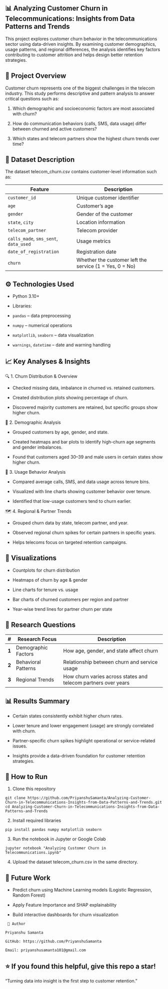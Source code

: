 ## 📊 Analyzing Customer Churn in Telecommunications: Insights from Data Patterns and Trends

This project explores customer churn behavior in the telecommunications sector using data-driven insights.
By examining customer demographics, usage patterns, and regional differences, the analysis identifies key factors contributing to customer attrition and helps design better retention strategies.

## 🧠 Project Overview

Customer churn represents one of the biggest challenges in the telecom industry.
This study performs descriptive and pattern analysis to answer critical questions such as:

1. Which demographic and socioeconomic factors are most associated with churn?

2. How do communication behaviors (calls, SMS, data usage) differ between churned and active customers?

3. Which states and telecom partners show the highest churn trends over time?

## 🧾 Dataset Description

The dataset telecom_churn.csv contains customer-level information such as:

| Feature                               | Description                                             |
| ------------------------------------- | ------------------------------------------------------- |
| `customer_id`                         | Unique customer identifier                              |
| `age`                                 | Customer’s age                                          |
| `gender`                              | Gender of the customer                                  |
| `state`, `city`                       | Location information                                    |
| `telecom_partner`                     | Telecom provider                                        |
| `calls_made`, `sms_sent`, `data_used` | Usage metrics                                           |
| `date_of_registration`                | Registration date                                       |
| `churn`                               | Whether the customer left the service (1 = Yes, 0 = No) |


## ⚙️ Technologies Used

* Python 3.10+

* Libraries:

* `pandas` – data preprocessing

* `numpy` – numerical operations

* `matplotlib`, `seaborn` – data visualization

* `warnings`, `datetime` – date and warning handling

## 📈 Key Analyses & Insights
🔍 1. Churn Distribution & Overview

* Checked missing data, imbalance in churned vs. retained customers.

* Created distribution plots showing percentage of churn.

* Discovered majority customers are retained, but specific groups show higher churn.

👥 2. Demographic Analysis

* Grouped customers by age, gender, and state.

* Created heatmaps and bar plots to identify high-churn age segments and gender imbalances.

* Found that customers aged 30–39 and male users in certain states show higher churn.

📡 3. Usage Behavior Analysis

* Compared average calls, SMS, and data usage across tenure bins.

* Visualized with line charts showing customer behavior over tenure.

* Identified that low-usage customers tend to churn earlier.

🗺️ 4. Regional & Partner Trends

* Grouped churn data by state, telecom partner, and year.

* Observed regional churn spikes for certain partners in specific years.

* Helps telecoms focus on targeted retention campaigns.

## 🧩 Visualizations

* Countplots for churn distribution

* Heatmaps of churn by age & gender

* Line charts for tenure vs. usage

* Bar charts of churned customers per region and partner

* Year-wise trend lines for partner churn per state

## 🔬 Research Questions
| #     | Research Focus      | Description                                                    |
| ----- | ------------------- | -------------------------------------------------------------- |
| **1** | Demographic Factors | How age, gender, and state affect churn                        |
| **2** | Behavioral Patterns | Relationship between churn and service usage                   |
| **3** | Regional Trends     | How churn varies across states and telecom partners over years |

## 📊 Results Summary

* Certain states consistently exhibit higher churn rates.

* Lower tenure and lower engagement (usage) are strongly correlated with churn.

* Partner-specific churn spikes highlight operational or service-related issues.

* Insights provide a data-driven foundation for customer retention strategies.

## 🧩 How to Run

1. Clone this repository

```
git clone https://github.com/PriyanshuSamanta/Analyzing-Customer-Churn-in-Telecommunications-Insights-from-Data-Patterns-and-Trends.git
cd Analyzing-Customer-Churn-in-Telecommunications-Insights-from-Data-Patterns-and-Trends
```

2. Install required libraries

```
pip install pandas numpy matplotlib seaborn
```

3. Run the notebook in Jupyter or Google Colab
```
jupyter notebook "Analyzing Customer Churn in Telecommunications.ipynb"
```

4. Upload the dataset telecom_churn.csv in the same directory.

## 📘 Future Work

* Predict churn using Machine Learning models (Logistic Regression, Random Forest)

* Apply Feature Importance and SHAP explainability

* Build interactive dashboards for churn visualization

```
 👤 Author

Priyanshu Samanta

GitHub: https://github.com/PriyanshuSamanta

Email: priyanshusamanta101@gmail.com
```


## ⭐ If you found this helpful, give this repo a star!

“Turning data into insight is the first step to customer retention.”

